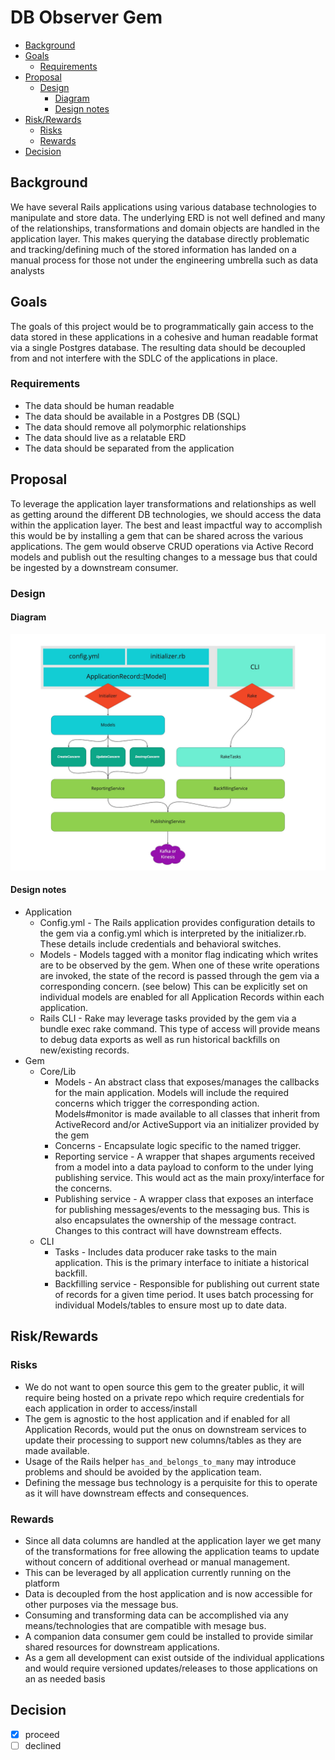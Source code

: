 # DB Observer Gem

<!-- Table Of Contents GFM -->

* [Background](#background)
* [Goals](#goals)
  * [Requirements](#requirements)
* [Proposal](#proposal)
  * [Design](#design)
    * [Diagram](#diagram)
    * [Design notes](#design-notes)
* [Risk/Rewards](#riskrewards)
  * [Risks](#risks)
  * [Rewards](#rewards)
* [Decision](#decision)

<!-- Table Of Contents -->

## Background

We have several Rails applications using various database technologies to manipulate and store data. The underlying ERD is not well defined
and many of the relationships, transformations and domain objects are handled in the application layer. This makes querying the database
directly problematic and tracking/defining much of the stored information has landed on a manual process for those not under the engineering
umbrella such as data analysts

## Goals

The goals of this project would be to programmatically gain access to the data stored in these applications in a cohesive and human readable
format via a single Postgres database. The resulting data should be decoupled from and not interfere with the SDLC of the applications in
place.

### Requirements

- The data should be human readable
- The data should be available in a Postgres DB (SQL)
- The data should remove all polymorphic relationships
- The data should live as a relatable ERD
- The data should be separated from the application

## Proposal

To leverage the application layer transformations and relationships as well as getting around the different DB technologies, we should
access the data within the application layer. The best and least impactful way to accomplish this would be by installing a gem that can be
shared across the various applications. The gem would observe CRUD operations via Active Record models and publish out the resulting changes
to a message bus that could be ingested by a downstream consumer.

### Design

#### Diagram

![architecture](https://github.com/rubyDoomsday/architecture-design-diagram/blob/main/db-observer-gem/architecture-diagram.jpg)

#### Design notes

- Application
  - Config.yml - The Rails application provides configuration details to the gem via a config.yml which is interpreted by the
    initializer.rb. These details include credentials and behavioral switches.
  - Models - Models tagged with a monitor flag indicating which writes are to be observed by the gem. When one of these write operations are
    invoked, the state of the record is passed through the gem via a corresponding concern. (see below) This can be explicitly set on
    individual models are enabled for all Application Records within each application.
  - Rails CLI - Rake may leverage tasks provided by the gem via a bundle exec rake command. This type of access will provide means to debug
    data exports as well as run historical backfills on new/existing records.
- Gem
  - Core/Lib
    - Models - An abstract class that exposes/manages the callbacks for the main application. Models will include the required concerns which
      trigger the corresponding action. Models#monitor is made available to all classes that inherit from ActiveRecord and/or ActiveSupport
      via an initializer provided by the gem
    - Concerns - Encapsulate logic specific to the named trigger.
    - Reporting service - A wrapper that shapes arguments received from a model into a data payload to conform to the under lying publishing
      service. This would act as the main proxy/interface for the concerns.
    - Publishing service - A wrapper class that exposes an interface for publishing messages/events to the messaging bus. This is also
      encapsulates the ownership of the message contract. Changes to this contract will have downstream effects.
  - CLI
    - Tasks - Includes data producer rake tasks to the main application. This is the primary interface to initiate a historical backfill.
    - Backfilling service - Responsible for publishing out current state of records for a given time period. It uses batch processing
      for individual Models/tables to ensure most up to date data.

## Risk/Rewards

### Risks

- We do not want to open source this gem to the greater public, it will require being hosted on a private repo which require
  credentials for each application in order to access/install
- The gem is agnostic to the host application and if enabled for all Application Records, would put the onus on downstream services to
  update their processing to support new columns/tables as they are made available.
- Usage of the Rails helper `has_and_belongs_to_many` may introduce problems and should be avoided by the application team.
- Defining the message bus technology is a perquisite for this to operate as it will have downstream effects and consequences.

### Rewards

- Since all data columns are handled at the application layer we get many of the transformations for free allowing the application teams
  to update without concern of additional overhead or manual management.
- This can be leveraged by all application currently running on the platform
- Data is decoupled from the host application and is now accessible for other purposes via the message bus.
- Consuming and transforming data can be accomplished via any means/technologies that are compatible with mesage bus.
- A companion data consumer gem could be installed to provide similar shared resources for downstream applications.
- As a gem all development can exist outside of the individual applications and would require versioned updates/releases to those
  applications on an as needed basis

## Decision

- [x] proceed
- [ ] declined
